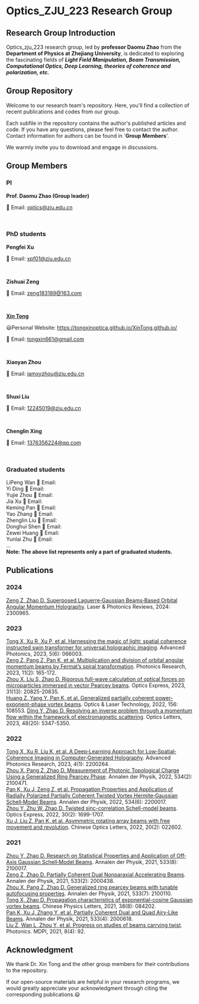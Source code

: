 # **Optics_ZJU_223 Research Group**
## Research Group Introduction

Optics_zju_223 research group, led by **professor Daomu Zhao** from the **Department of Physics at Zhejiang University**, is dedicated to exploring the fascinating fields of ***Light Field Manipulation, Beam Transmission, Computational Optics, Deep Learning, theories of coherence and polarization, etc.***

## Group Repository

Welcome to our research team's repository. Here, you'll find a collection of recent publications and codes from our group. 

Each subfile in the repository contains the author's published articles and code. If you have any questions, please feel free to contact the author. Contact information for authors can be found in '**Group Members**'. 

We warmly invite you to download and engage in discussions.

## Group Members

### PI

**Prof. Daomu Zhao (Group leader)**

&#x1F4E7; Email: optics@zju.edu.cn

<br/>

### PhD students

**Pengfei Xu**

&#x1F4E7; Email: xpf01@zju.edu.cn

<br/>

**Zishuai Zeng**

&#x1F4E7; Email: zeng183189@163.com

<br/>

[**Xin Tong**](https://tongxinoptica.github.io/XinTong.github.io/)

😃Personal Website: https://tongxinoptica.github.io/XinTong.github.io/

&#x1F4E7; Email: tongxin661@gmail.com

<br/>

**Xiaoyan Zhou**

&#x1F4E7; Email: iamxyzhou@zju.edu.cn

<br/>

**Shuxi Liu**

&#x1F4E7; Email: 12245019@zju.edu.cn

<br/>

**Chenglin Xing**

&#x1F4E7; Email: 1376356224@qq.com

<br/>

### Graduated students

LiPeng Wan &#x1F4E7; Email: <br/> 
Yi Ding &#x1F4E7; Email: <br/>
Yujie Zhou &#x1F4E7; Email: <br/>
Jia Xu &#x1F4E7; Email: <br/>
Keming Pan &#x1F4E7; Email:<br/>
Yao Zhang &#x1F4E7; Email:<br/>
Zhenglin Liu &#x1F4E7; Email: <br/>
Donghui Shen &#x1F4E7; Email: <br/>
Zewei Huang &#x1F4E7; Email: <br/>
Yunlai Zhu &#x1F4E7; Email: <br/>
... <br/>
**Note: The above list represents only a part of graduated students.**

## Publications

### 2024

[Zeng Z, Zhao D. Superposed Laguerre‐Gaussian Beams‐Based Orbital Angular Momentum Holography](https://doi.org/10.1002/lpor.202300965). Laser & Photonics Reviews, 2024: 2300965.

### 2023

[Tong X, Xu R, Xu P, et al. Harnessing the magic of light: spatial coherence instructed swin transformer for universal holographic imaging](https://doi.org/10.1117/1.AP.5.6.066003). Advanced Photonics, 2023, 5(6): 066003.<br/>
[Zeng Z, Pang Z, Pan K, et al. Multiplication and division of orbital angular momentum beams by Fermat’s spiral transformation](https://opg.optica.org/prj/fulltext.cfm?uri=prj-11-2-165&id=525475). Photonics Research, 2023, 11(2): 165-172.<br/>
[Zhou X, Liu S, Zhao D. Rigorous full-wave calculation of optical forces on microparticles immersed in vector Pearcey beams](https://opg.optica.org/oe/fulltext.cfm?uri=oe-31-13-20825&id=531312). Optics Express, 2023, 31(13): 20825-20835.<br/>
[Huang Z, Yang Y, Pan K, et al. Generalized partially coherent power-exponent-phase vortex beams](https://www.sciencedirect.com/science/article/abs/pii/S0030399222007034). Optics & Laser Technology, 2022, 156: 108553.
[Ding Y, Zhao D. Resolving an inverse problem through a momentum flow within the framework of electromagnetic scattering](https://opg.optica.org/ol/abstract.cfm?uri=ol-48-20-5347). Optics Letters, 2023, 48(20): 5347-5350.<br/>

### 2022

[Tong X, Xu R, Liu K, et al. A Deep‐Learning Approach for Low‐Spatial‐Coherence Imaging in Computer‐Generated Holography](https://doi.org/10.1002/adpr.202200264). Advanced Photonics Research, 2023, 4(1): 2200264.<br/>
[Zhou X, Pang Z, Zhao D. Measurement of Photonic Topological Charge Using a Generalized Ring Pearcey Phase](https://doi.org/10.1002/andp.202100471). Annalen der Physik, 2022, 534(2): 2100471.<br/>
[Pan K, Xu J, Zeng Z, et al. Propagation Properties and Application of Radially Polarized Partially Coherent Twisted Vortex Hermite‐Gaussian Schell‐Model Beams](https://doi.org/10.1002/andp.202200017). Annalen der Physik, 2022, 534(6): 2200017.<br/>
[Zhou Y, Zhu W, Zhao D. Twisted sinc-correlation Schell-model beams](https://opg.optica.org/oe/fulltext.cfm?uri=oe-30-2-1699&id=466701). Optics Express, 2022, 30(2): 1699-1707.<br/>
[Xu J, Liu Z, Pan K, et al. Asymmetric rotating array beams with free movement and revolution](https://opg.optica.org/col/abstract.cfm?uri=col-20-2-022602). Chinese Optics Letters, 2022, 20(2): 022602.<br/>

### 2021

[Zhou Y, Zhao D. Research on Statistical Properties and Application of Off‐Axis Gaussian Schell‐Model Beams](https://doi.org/10.1002/andp.202100017). Annalen der Physik, 2021, 533(8): 2100017.<br/>
[Zeng Z, Zhao D. Partially Coherent Dual Nonparaxial Accelerating Beams](https://doi.org/10.1002/andp.202000438). Annalen der Physik, 2021, 533(2): 2000438.<br/>
[Zhou X, Pang Z, Zhao D. Generalized ring pearcey beams with tunable autofocusing properties](https://doi.org/10.1002/andp.202100110). Annalen der Physik, 2021, 533(7): 2100110.<br/>
[Tong X, Zhao D. Propagation characteristics of exponential-cosine Gaussian vortex beams](https://iopscience.iop.org/article/10.1088/0256-307X/38/8/084202/meta). Chinese Physics Letters, 2021, 38(8): 084202.<br/>
[Pan K, Xu J, Zhang Y, et al. Partially Coherent Dual and Quad Airy‐Like Beams](https://doi.org/10.1002/andp.202000618). Annalen der Physik, 2021, 533(4): 2000618.<br/>
[Liu Z, Wan L, Zhou Y, et al. Progress on studies of beams carrying twist](https://doi.org/10.3390/photonics8040092). Photonics. MDPI, 2021, 8(4): 92.<br/>

## Acknowledgment

We thank Dr. Xin Tong and the other group members for their contributions to the repository.

If our open-source materials are helpful in your research programs, we would greatly appreciate your acknowledgment through citing the corresponding publications.😃







